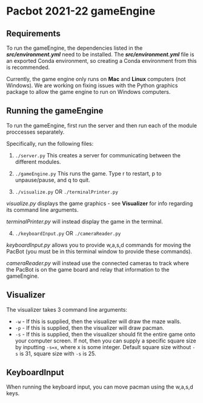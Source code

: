 # Pacbot 2021-22 gameEngine

## Requirements
To run the gameEngine, the dependencies listed in the ***src/environment.yml*** need to be installed. The ***src/environment.yml*** file is an exported Conda environment, so creating a Conda environment from this is recommended.

Currently, the game engine only runs on **Mac** and **Linux** computers (not Windows). We are working on fixing issues with the Python graphics package to allow the game engine to run on Windows computers.

## Running the gameEngine

To run the gameEngine, first run the server and then run each of the module proccesses separately. 

Specifically, run the following files:

1. `./server.py`
This creates a server for communicating between the different modules.

2. `./gameEngine.py`
This runs the game. Type r to restart, p to unpause/pause, and q to quit.

3. `./visualize.py` OR `./terminalPrinter.py`

*visualize.py* displays the game graphics - see **Visualizer** for info regarding its command line arguments.

*terminalPrinter.py* will instead display the game in the terminal.

4. `./keyboardInput.py` OR `./cameraReader.py`

*keyboardInput.py* allows you to provide w,a,s,d commands for moving the PacBot (you must be in this terminal window to provide these commands).

*cameraReader.py* will instead use the connected cameras to track where the PacBot is on the game board and relay that information to the gameEngine.

## Visualizer

The visualizer takes 3 command line arguments:
- `-w` - If this is supplied, then the visualizer will draw the maze walls.
- `-p` - If this is supplied, then the visualizer will draw pacman.
- `-s` - If this is supplied, then the visualizer should fit the entire game onto your computer screen. 
         If not, then you can supply a specific square size by inputting `-s=x`, where x is some integer.
         Default square size without `-s` is 31, square size with `-s` is 25.

## KeyboardInput

When running the keyboard input, you can move pacman using the w,a,s,d keys.
